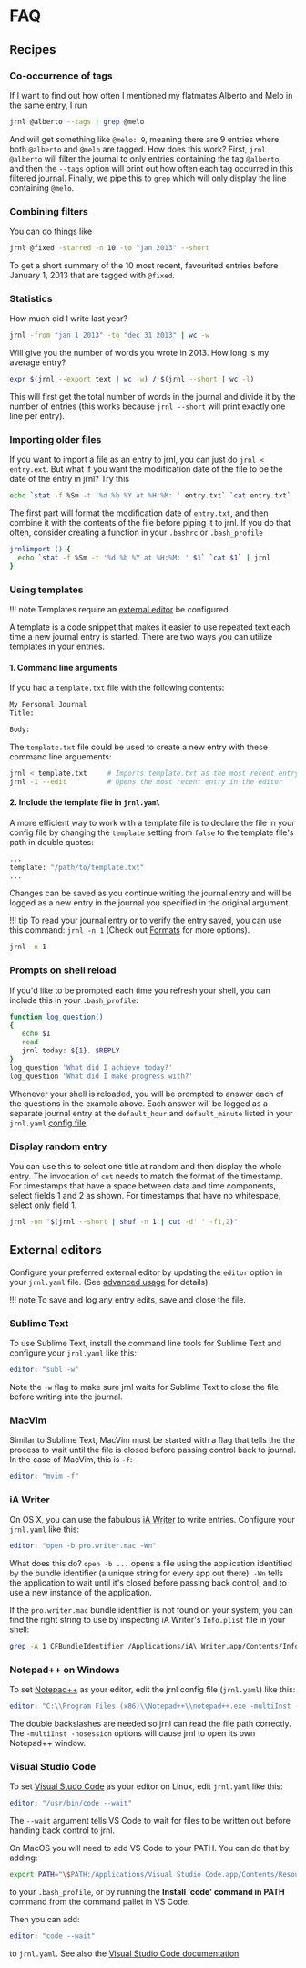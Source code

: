 <!-- Copyright (C) 2012-2021 jrnl contributors
     License: https://www.gnu.org/licenses/gpl-3.0.html -->
# FAQ

## Recipes

### Co-occurrence of tags

If I want to find out how often I mentioned my flatmates Alberto and
Melo in the same entry, I run

```sh
jrnl @alberto --tags | grep @melo
```

And will get something like `@melo: 9`, meaning there are 9 entries
where both `@alberto` and `@melo` are tagged. How does this work? First,
`jrnl @alberto` will filter the journal to only entries containing the
tag `@alberto`, and then the `--tags` option will print out how often
each tag occurred in this filtered journal. Finally, we pipe this to
`grep` which will only display the line containing `@melo`.

### Combining filters

You can do things like

```sh
jrnl @fixed -starred -n 10 -to "jan 2013" --short
```

To get a short summary of the 10 most recent, favourited entries before
January 1, 2013 that are tagged with `@fixed`.

### Statistics

How much did I write last year?

```sh
jrnl -from "jan 1 2013" -to "dec 31 2013" | wc -w
```

Will give you the number of words you wrote in 2013. How long is my
average entry?

```sh
expr $(jrnl --export text | wc -w) / $(jrnl --short | wc -l)
```

This will first get the total number of words in the journal and divide
it by the number of entries (this works because `jrnl --short` will
print exactly one line per entry).

### Importing older files

If you want to import a file as an entry to jrnl, you can just do `jrnl < entry.ext`. But what if you want the modification date of the file to
be the date of the entry in jrnl? Try this

```sh
echo `stat -f %Sm -t '%d %b %Y at %H:%M: ' entry.txt` `cat entry.txt` | jrnl
```

The first part will format the modification date of `entry.txt`, and
then combine it with the contents of the file before piping it to jrnl.
If you do that often, consider creating a function in your `.bashrc` or
`.bash_profile`

```sh
jrnlimport () {
  echo `stat -f %Sm -t '%d %b %Y at %H:%M: ' $1` `cat $1` | jrnl
}
```

### Using templates

!!! note
    Templates require an [external editor](./advanced.md) be configured. 

A template is a code snippet that makes it easier to use repeated text 
each time a new journal entry is started. There are two ways you can utilize
templates in your entries.  

#### 1. Command line arguments

If you had a `template.txt` file with the following contents:

```sh
My Personal Journal
Title: 

Body:
```

The `template.txt` file could be used to create a new entry with these 
command line arguements:

```sh
jrnl < template.txt     # Imports template.txt as the most recent entry
jrnl -1 --edit          # Opens the most recent entry in the editor 
```

#### 2. Include the template file in `jrnl.yaml`

A more efficient way to work with a template file is to declare the file
in your config file by changing the `template` setting from `false` to the
template file's path in double quotes:

```sh
...
template: "/path/to/template.txt"
...
```

Changes can be saved as you continue writing the journal entry and will be
logged as a new entry in the journal you specified in the original argument.

!!! tip 
    To read your journal entry or to verify the entry saved, you can use this 
    command: `jrnl -n 1` (Check out [Formats](./formats.md) for more options).

```sh
jrnl -n 1
```

### Prompts on shell reload

If you'd like to be prompted each time you refresh your shell, you can include
this in your `.bash_profile`:

```sh
function log_question()
{
   echo $1
   read
   jrnl today: ${1}. $REPLY
}
log_question 'What did I achieve today?'
log_question 'What did I make progress with?'
```

Whenever your shell is reloaded, you will be prompted to answer each of the 
questions in the example above. Each answer will be logged as a separate 
journal entry at the `default_hour` and `default_minute` listed in your 
`jrnl.yaml` [config file](../advanced/#configuration-file).

### Display random entry

You can use this to select one title at random and then display the whole
entry. The invocation of `cut` needs to match the format of the timestamp.
For timestamps that have a space between data and time components, select
fields 1 and 2 as shown. For timestamps that have no whitespace, select
only field 1.

```sh
jrnl -on "$(jrnl --short | shuf -n 1 | cut -d' ' -f1,2)"
```

## External editors

Configure your preferred external editor by updating the `editor` option 
in your `jrnl.yaml` file. (See [advanced usage](./advanced.md) for details). 

!!! note
    To save and log any entry edits, save and close the file.

### Sublime Text

To use Sublime Text, install the command line tools for Sublime Text and
configure your `jrnl.yaml` like this:

```yaml
editor: "subl -w"
```

Note the `-w` flag to make sure jrnl waits for Sublime Text to close the
file before writing into the journal.

### MacVim

Similar to Sublime Text, MacVim must be started with a flag that tells
the the process to wait until the file is closed before passing control
back to journal. In the case of MacVim, this is `-f`:

```yaml
editor: "mvim -f"
```

### iA Writer

On OS X, you can use the fabulous [iA
Writer](http://www.iawriter.com/mac) to write entries. Configure your
`jrnl.yaml` like this:

```yaml
editor: "open -b pro.writer.mac -Wn"
```

What does this do? `open -b ...` opens a file using the application
identified by the bundle identifier (a unique string for every app out
there). `-Wn` tells the application to wait until it's closed before
passing back control, and to use a new instance of the application.

If the `pro.writer.mac` bundle identifier is not found on your system,
you can find the right string to use by inspecting iA Writer's
`Info.plist` file in your shell:

```sh
grep -A 1 CFBundleIdentifier /Applications/iA\ Writer.app/Contents/Info.plist
```

### Notepad++ on Windows

To set [Notepad++](http://notepad-plus-plus.org/) as your editor, edit
the jrnl config file (`jrnl.yaml`) like this:

```yaml
editor: "C:\\Program Files (x86)\\Notepad++\\notepad++.exe -multiInst -nosession"
```

The double backslashes are needed so jrnl can read the file path
correctly. The `-multiInst -nosession` options will cause jrnl to open
its own Notepad++ window.

### Visual Studio Code

To set [Visual Studo Code](https://code.visualstudio.com) as your editor on Linux, edit `jrnl.yaml` like this:

```yaml
editor: "/usr/bin/code --wait"
```

The `--wait` argument tells VS Code to wait for files to be written out before handing back control to jrnl.

On MacOS you will need to add VS Code to your PATH. You can do that by adding:

```sh
export PATH="\$PATH:/Applications/Visual Studio Code.app/Contents/Resources/app/bin"
```

to your `.bash_profile`, or by running the **Install 'code' command in PATH** command from the command pallet in VS Code.

Then you can add:

```yaml
editor: "code --wait"
```

to `jrnl.yaml`. See also the [Visual Studio Code documentation](https://code.visualstudio.com/docs/setup/mac)
